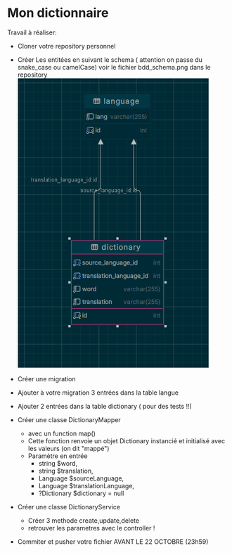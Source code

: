 
# Mon dictionnaire

Travail à réaliser:

- Cloner votre repository personnel
-  Créer Les entitées en suivant le schema ( attention on passe du snake_case ou camelCase)
   voir le fichier bdd_schema.png dans le repository
   ![enter image description here](https://raw.githubusercontent.com/ahubert-univ/template-dictionary/refs/heads/main/bdd_schema.png)
-  Créer une migration
- Ajouter à votre migration 3 entrées dans la table langue
- Ajouter 2 entrées  dans la table dictionary ( pour des tests !!)
- Créer une classe DictionaryMapper
    - avec un function map()
    - Cette fonction renvoie un objet Dictionary  instancié et initialisé avec les valeurs (on dit "mappé")
    - Paramètre en entrée
        - string $word,
        - string $translation,
        - Language $sourceLanguage,
        - Language $translationLanguage,
        - ?Dictionary $dictionary = null
- Créer une classe DictionaryService
    - Créer 3 methode create,update,delete
    - retrouver les parametres avec le controller !

- Commiter et pusher votre fichier AVANT LE 22 OCTOBRE (23h59)
